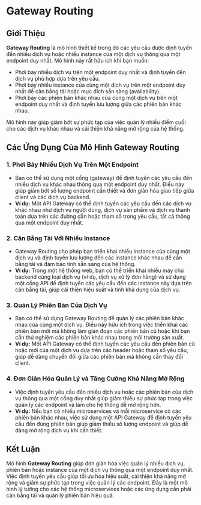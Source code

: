 # Gateway Routing

## Giới Thiệu

**Gateway Routing** là mô hình thiết kế trong đó các yêu cầu được định tuyến đến nhiều dịch vụ hoặc nhiều instance của một dịch vụ thông qua một endpoint duy nhất. Mô hình này rất hữu ích khi bạn muốn:

- Phơi bày nhiều dịch vụ trên một endpoint duy nhất và định tuyến đến dịch vụ phù hợp dựa trên yêu cầu.
- Phơi bày nhiều instance của cùng một dịch vụ trên một endpoint duy nhất để cân bằng tải hoặc mục đích sẵn sàng (availability).
- Phơi bày các phiên bản khác nhau của cùng một dịch vụ trên một endpoint duy nhất và định tuyến lưu lượng giữa các phiên bản khác nhau.

Mô hình này giúp giảm bớt sự phức tạp của việc quản lý nhiều điểm cuối cho các dịch vụ khác nhau và cải thiện khả năng mở rộng của hệ thống.

## Các Ứng Dụng Của Mô Hình Gateway Routing

### 1. **Phơi Bày Nhiều Dịch Vụ Trên Một Endpoint**
   - Bạn có thể sử dụng một cổng (gateway) để định tuyến các yêu cầu đến nhiều dịch vụ khác nhau thông qua một endpoint duy nhất. Điều này giúp giảm bớt số lượng endpoint cần thiết và đơn giản hóa giao tiếp giữa client và các dịch vụ backend.
   - **Ví dụ:** Một API Gateway có thể định tuyến các yêu cầu đến các dịch vụ khác nhau như dịch vụ người dùng, dịch vụ sản phẩm và dịch vụ thanh toán dựa trên các đường dẫn hoặc tham số trong yêu cầu, tất cả thông qua một endpoint duy nhất.

### 2. **Cân Bằng Tải Với Nhiều Instance**
   - Gateway Routing cho phép bạn triển khai nhiều instance của cùng một dịch vụ và định tuyến lưu lượng đến các instance khác nhau để cân bằng tải và đảm bảo tính sẵn sàng của hệ thống.
   - **Ví dụ:** Trong một hệ thống web, bạn có thể triển khai nhiều máy chủ backend cùng loại dịch vụ (ví dụ, dịch vụ xử lý đơn hàng) và sử dụng một cổng API để định tuyến các yêu cầu đến các instance này dựa trên cân bằng tải, giúp cải thiện hiệu suất và tính khả dụng của dịch vụ.

### 3. **Quản Lý Phiên Bản Của Dịch Vụ**
   - Bạn có thể sử dụng Gateway Routing để quản lý các phiên bản khác nhau của cùng một dịch vụ. Điều này hữu ích trong việc triển khai các phiên bản mới mà không làm gián đoạn các phiên bản cũ hoặc khi bạn cần thử nghiệm các phiên bản khác nhau trong môi trường sản xuất.
   - **Ví dụ:** Một API Gateway có thể định tuyến các yêu cầu đến phiên bản cũ hoặc mới của một dịch vụ dựa trên các header hoặc tham số yêu cầu, giúp dễ dàng chuyển đổi giữa các phiên bản mà không cần thay đổi client.

### 4. **Đơn Giản Hóa Quản Lý và Tăng Cường Khả Năng Mở Rộng**
   - Việc định tuyến yêu cầu đến nhiều dịch vụ hoặc các phiên bản của dịch vụ thông qua một cổng duy nhất giúp giảm thiểu sự phức tạp trong việc quản lý các endpoint và làm cho hệ thống dễ mở rộng hơn.
   - **Ví dụ:** Nếu bạn có nhiều microservices và mỗi microservice có các phiên bản khác nhau, việc sử dụng một API Gateway để định tuyến yêu cầu đến đúng phiên bản giúp giảm thiểu số lượng endpoint và giúp dễ dàng mở rộng dịch vụ khi cần thiết.

## Kết Luận

Mô hình **Gateway Routing** giúp đơn giản hóa việc quản lý nhiều dịch vụ, phiên bản hoặc instance của một dịch vụ thông qua một endpoint duy nhất. Việc định tuyến yêu cầu giúp tối ưu hóa hiệu suất, cải thiện khả năng mở rộng và giảm sự phức tạp trong việc quản lý các endpoint. Đây là một mô hình lý tưởng cho các hệ thống microservices hoặc các ứng dụng cần phải cân bằng tải và quản lý phiên bản hiệu quả.